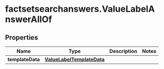 # factsetsearchanswers.ValueLabelAnswerAllOf

## Properties

Name | Type | Description | Notes
------------ | ------------- | ------------- | -------------
**templateData** | [**ValueLabelTemplateData**](ValueLabelTemplateData.md) |  | 


